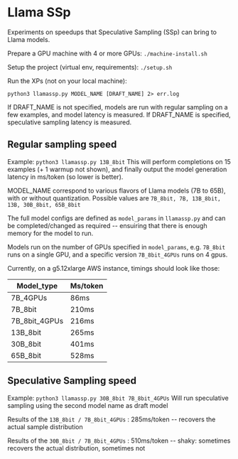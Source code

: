 # Llama SSp

Experiments on speedups that Speculative Sampling (SSp) can bring to Llama models.

Prepare a GPU machine with 4 or more GPUs: ``./machine-install.sh``

Setup the project (virtual env, requirements): ``./setup.sh``

Run the XPs (not on your local machine): 

```python3 llamassp.py MODEL_NAME [DRAFT_NAME] 2> err.log```

If DRAFT_NAME is not specified, models are run with regular sampling on a few examples, and model latency is measured.
If DRAFT_NAME is specified, speculative sampling latency is measured.

## Regular sampling speed
Example:
```python3 llamassp.py 13B_8bit```
This will perform completions on 15 examples (+ 1 warmup not shown), and finally output the model generation latency in ms/token (so lower is better).

MODEL_NAME correspond to various flavors of Llama models (7B to 65B), with or without quantization. Possible values are `7B_8bit, 7B, 13B_8bit, 13B, 30B_8bit, 65B_8bit`

The full model configs are defined as `model_params` in `llamassp.py` and can be completed/changed as required -- ensuiring that there is enough memory for the model to run.

Models run on the number of GPUs specified in `model_params`, e.g. `7B_8bit` runs on a single GPU, and a specific version `7B_8bit_4GPUs` runs on 4 gpus.

Currently, on a g5.12xlarge AWS instance, timings should look like those:


|Model_type | Ms/token|
|---|---|
|7B_4GPUs |  86ms|
|7B_8bit | 210ms|
|7B_8bit_4GPUs |  216ms|
|13B_8bit |  265ms|
|30B_8bit |  401ms|
|65B_8bit |  528ms|


## Speculative Sampling speed
Example:
```python3 llamassp.py 30B_8bit 7B_8bit_4GPUs```
Will run speculative sampling using the second model name as draft model

Results of the `13B_8bit / 7B_8bit_4GPUs` : 285ms/token -- recovers the actual sample distribution

Results of the `30B_8bit / 7B_8bit_4GPUs` : 510ms/token -- shaky: sometimes recovers the actual distribution, sometimes not


